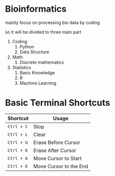 # Bioinformatics

mainly focus on processing bio data by coding

so it will be divided to three main part

1. Coding
   1. Python
   2. Data Structure
2. Math
   1. Discrete mathematics
3. Statistics
   1. Basic Knowledge
   2. R
   3. Machine Learning

# Basic Terminal Shortcuts

| Shortcut | Usage |
| -- | -- |
| `Ctrl + C` | Stop |
| `Ctrl + L` | Clear |
| `Ctrl + U` | Erase Before Cursor |
| `Ctrl + K` | Erase After Cursor |
| `Ctrl + A` | Move Cursor to Start |
| `Ctrl + E` | Move Cursor to the End |

